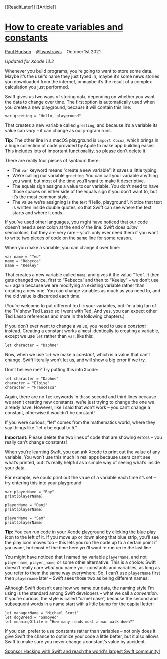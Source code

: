 [[ReadItLater]] [[Article]]

# [How to create variables and constants](https://www.hackingwithswift.com/quick-start/beginners/how-to-create-variables-and-constants)

[Paul Hudson](https://www.hackingwithswift.com/about)    [@twostraws](https://twitter.com/twostraws)    October 1st 2021

*Updated for Xcode 14.2*

Whenever you build programs, you’re going to want to store some data. Maybe it’s the user’s name they just typed in, maybe it’s some news stories you downloaded from the internet, or maybe it’s the result of a complex calculation you just performed.

Swift gives us two ways of storing data, depending on whether you want the data to change over time. The first option is automatically used when you create a new playground, because it will contain this line:

```
var greeting = "Hello, playground"
```

That creates a new variable called `greeting`, and because it’s a variable its value can *vary* – it can change as our program runs.

**Tip:** The other line in a macOS playground is `import Cocoa`, which brings in a huge collection of code provided by Apple to make app building easier. This includes lots of important functionality, so please don’t delete it.

There are really four pieces of syntax in there:

-   The `var` keyword means “create a new variable”; it saves a little typing.
-   We’re calling our variable `greeting`. You can call your variable anything you want, but most of the time you’ll want to make it descriptive.
-   The equals sign assigns a value to our variable. You don’t need to have those spaces on either side of the equals sign if you don’t want to, but it’s the most common style.
-   The value we’re assigning is the text “Hello, playground”. Notice that text is written inside double quotes, so that Swift can see where the text starts and where it ends.

If you’ve used other languages, you might have noticed that our code doesn’t need a semicolon at the end of the line. Swift does *allow* semicolons, but they are very rare – you’ll only ever need them if you want to write two pieces of code on the same line for some reason.

When you make a variable, you can change it over time:

```
var name = "Ted"
name = "Rebecca"
name = "Keeley"
```

That creates a new variable called `name`, and gives it the value “Ted”. It then gets changed twice, first to “Rebecca” and then to “Keeley” – we don’t use `var` again because we are modifying an existing variable rather than creating a new one. You can change variables as much as you need to, and the old value is discarded each time.

(You’re welcome to put different text in your variables, but I’m a big fan of the TV show Ted Lasso so I went with Ted. And yes, you can expect other Ted Lasso references and more in the following chapters.)

If you don’t ever want to change a value, you need to use a *constant* instead. Creating a constant works almost identically to creating a variable, except we use `let` rather than `var`, like this:

```
let character = "Daphne"
```

Now, when we use `let` we make a *constant*, which is a value that can’t change. Swift literally won’t let us, and will show a big error if we try.

Don’t believe me? Try putting this into Xcode:

```
let character = "Daphne"
character = "Eloise"
character = "Francesca"
```

Again, there are no `let` keywords in those second and third lines because we aren’t creating new constants, we’re just trying to change the one we already have. However, like I said that won’t work – you can’t change a constant, otherwise it wouldn’t be constant!

If you were curious, “let” comes from the mathematics world, where they say things like “let x be equal to 5.”

**Important:** Please delete the two lines of code that are showing errors – you really can’t change constants!

When you’re learning Swift, you can ask Xcode to print out the value of any variable. You won’t use this much in real apps because users can’t see what’s printed, but it’s really helpful as a simple way of seeing what’s inside your data.

For example, we could print out the value of a variable each time it’s set – try entering this into your playground:

```
var playerName = "Roy"
print(playerName)

playerName = "Dani"
print(playerName)

playerName = "Sam"
print(playerName)
```

**Tip:** You can run code in your Xcode playground by clicking the blue play icon to the left of it. If you move up or down along that blue strip, you’ll see the play icon moves too – this lets you run the code up to a certain point if you want, but most of the time here you’ll want to run up to the last line.

You might have noticed that I named my variable `playerName`, and not `playername`, `player_name`, or some other alternative. This is a choice: Swift doesn’t really care *what* you name your constants and variables, as long as you refer to them the same way everywhere. So, I can’t use `playerName` first then `playername` later – Swift sees those two as being different names.

Although Swift doesn’t care how we name our data, the naming style I’m using is the standard among Swift developers – what we call a *convention*. If you’re curious, the style is called “camel case”, because the second and subsequent words in a name start with a little bump for the capital letter:

```
let managerName = "Michael Scott"
let dogBreed = "Samoyed"
let meaningOfLife = "How many roads must a man walk down?"
```

If you can, prefer to use constants rather than variables – not only does it give Swift the chance to optimize your code a little better, but it also allows Swift to make sure you never change a constant’s value by accident.

[Sponsor Hacking with Swift and reach the world's largest Swift community!](https://www.hackingwithswift.com/sponsor)